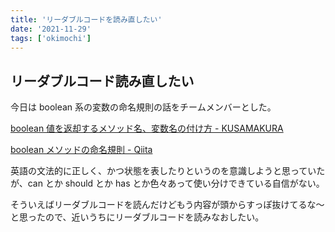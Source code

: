 ```yaml
---
title: 'リーダブルコードを読み直したい'
date: '2021-11-29'
tags: ['okimochi']
---
```


## リーダブルコード読み直したい

今日は boolean 系の変数の命名規則の話をチームメンバーとした。

[boolean 値を返却するメソッド名、変数名の付け方 \- KUSAMAKURA](https://kusamakura.hatenablog.com/entry/2016/03/03/boolean_%E5%80%A4%E3%82%92%E8%BF%94%E5%8D%B4%E3%81%99%E3%82%8B%E3%83%A1%E3%82%BD%E3%83%83%E3%83%89%E5%90%8D%E3%80%81%E5%A4%89%E6%95%B0%E5%90%8D%E3%81%AE%E4%BB%98%E3%81%91%E6%96%B9)

[boolean メソッドの命名規則 \- Qiita](https://qiita.com/GinGinDako/items/6e8b696c4734b8e92d2b)

英語の文法的に正しく、かつ状態を表したりというのを意識しようと思っていたが、can とか should とか has とか色々あって使い分けできている自信がない。

そういえばリーダブルコードを読んだけどもう内容が頭からすっぽ抜けてるな〜と思ったので、近いうちにリーダブルコードを読みなおしたい。
